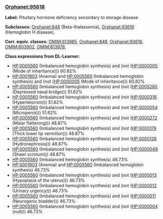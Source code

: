 
### [Orphanet:95618](http://www.orpha.net/ORDO/Orphanet_95618)
**Label:** Pituitary hormone deficiency secondary to storage disease

**Subclasses:** [Orphanet:848](http://www.orpha.net/ORDO/Orphanet_848) (Beta-thalassemia), [Orphanet:93616](http://www.orpha.net/ORDO/Orphanet_93616) (Hemoglobin H disease), 

**Corr. equiv. classes:** [OMIM:613985](http://purl.obolibrary.org/obo/OMIM_613985), [Orphanet:848](http://www.orpha.net/ORDO/Orphanet_848), [Orphanet:93616](http://www.orpha.net/ORDO/Orphanet_93616), [OMIM:603902](http://purl.obolibrary.org/obo/OMIM_603902), [OMIM:613978](http://purl.obolibrary.org/obo/OMIM_613978), 

**Class expressions from DL-Learner:**

- [HP:0005560](http://purl.obolibrary.org/obo/HP_0005560) (Imbalanced hemoglobin synthesis) and (not ([HP:0000005](http://purl.obolibrary.org/obo/HP_0000005) (Mode of inheritance))) 60.82%
- [HP:0001903](http://purl.obolibrary.org/obo/HP_0001903) (Anemia) and [HP:0005560](http://purl.obolibrary.org/obo/HP_0005560) (Imbalanced hemoglobin synthesis) and (not ([HP:0000005](http://purl.obolibrary.org/obo/HP_0000005) (Mode of inheritance))) 60.82%
- [HP:0005560](http://purl.obolibrary.org/obo/HP_0005560) (Imbalanced hemoglobin synthesis) and (not ([HP:0005280](http://purl.obolibrary.org/obo/HP_0005280) (Depressed nasal bridge))) 51.62%
- [HP:0005560](http://purl.obolibrary.org/obo/HP_0005560) (Imbalanced hemoglobin synthesis) and (not ([HP:0000316](http://purl.obolibrary.org/obo/HP_0000316) (Hypertelorism))) 51.62%
- [HP:0005560](http://purl.obolibrary.org/obo/HP_0005560) (Imbalanced hemoglobin synthesis) and (not ([HP:0000054](http://purl.obolibrary.org/obo/HP_0000054) (Micropenis))) 51.62%
- [HP:0005560](http://purl.obolibrary.org/obo/HP_0005560) (Imbalanced hemoglobin synthesis) and (not ([HP:0000272](http://purl.obolibrary.org/obo/HP_0000272) (Malar flattening))) 48.87%
- [HP:0005560](http://purl.obolibrary.org/obo/HP_0005560) (Imbalanced hemoglobin synthesis) and (not ([HP:0000179](http://purl.obolibrary.org/obo/HP_0000179) (Thick lower lip vermilion))) 48.87%
- [HP:0005560](http://purl.obolibrary.org/obo/HP_0005560) (Imbalanced hemoglobin synthesis) and (not ([HP:0000126](http://purl.obolibrary.org/obo/HP_0000126) (Hydronephrosis))) 48.87%
- [HP:0005560](http://purl.obolibrary.org/obo/HP_0005560) (Imbalanced hemoglobin synthesis) and (not ([HP:0000049](http://purl.obolibrary.org/obo/HP_0000049) (Shawl scrotum))) 48.87%
- [HP:0005560](http://purl.obolibrary.org/obo/HP_0005560) (Imbalanced hemoglobin synthesis) 46.73%
- [HP:0001903](http://purl.obolibrary.org/obo/HP_0001903) (Anemia) and [HP:0005560](http://purl.obolibrary.org/obo/HP_0005560) (Imbalanced hemoglobin synthesis) 46.73%
- [HP:0005560](http://purl.obolibrary.org/obo/HP_0005560) (Imbalanced hemoglobin synthesis) and (not ([HP:0000013](http://purl.obolibrary.org/obo/HP_0000013) (Hypoplasia of the uterus))) 46.73%
- [HP:0005560](http://purl.obolibrary.org/obo/HP_0005560) (Imbalanced hemoglobin synthesis) and (not ([HP:0000012](http://purl.obolibrary.org/obo/HP_0000012) (Urinary urgency))) 46.73%
- [HP:0005560](http://purl.obolibrary.org/obo/HP_0005560) (Imbalanced hemoglobin synthesis) and (not ([HP:0000011](http://purl.obolibrary.org/obo/HP_0000011) (Neurogenic bladder))) 46.73%
- [HP:0005560](http://purl.obolibrary.org/obo/HP_0005560) (Imbalanced hemoglobin synthesis) and (not ([HP:0000004](http://purl.obolibrary.org/obo/HP_0000004) (null))) 46.73%


